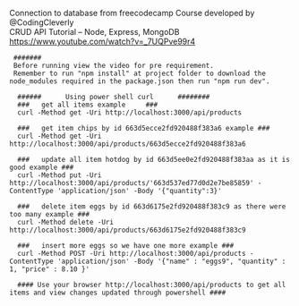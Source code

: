  Connection to database from freecodecamp Course developed by @CodingCleverly  
 CRUD API Tutorial – Node, Express, MongoDB
 https://www.youtube.com/watch?v=_7UQPve99r4

     #######
     Before running view the video for pre requirement.
     Remember to run "npm install" at project folder to download the node_modules required in the package.json then run "npm run dev".

      ######      Using power shell curl      ########
      ###   get all items example     ###
      curl -Method get -Uri http://localhost:3000/api/products
      
      ###   get item chips by id 663d5ecce2fd920488f383a6 example ###
      curl -Method get -Uri http://localhost:3000/api/products/663d5ecce2fd920488f383a6
      
      ###   update all item hotdog by id 663d5ee0e2fd920488f383aa as it is good example ###
      curl -Method put -Uri http://localhost:3000/api/products/'663d537ed77d0d2e7be85859' -ContentType 'application/json' -Body '{"quantity":3}'
      
      ###   delete item eggs by id 663d6175e2fd920488f383c9 as there were too many example ###
      curl -Method delete -Uri http://localhost:3000/api/products/663d6175e2fd920488f383c9
      
      ###   insert more eggs so we have one more example ###
      curl -Method POST -Uri http://localhost:3000/api/products -ContentType 'application/json' -Body '{"name" : "eggs9", "quantity" : 1, "price" : 8.10 }'

      #### Use your browser http://localhost:3000/api/products to get all items and view changes updated through powershell ####

  
